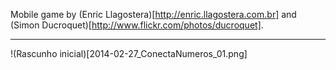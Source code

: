 Mobile game by (Enric Llagostera)[http://enric.llagostera.com.br] and (Simon Ducroquet)[http://www.flickr.com/photos/ducroquet].

---

!(Rascunho inicial)[2014-02-27_ConectaNumeros_01.png]